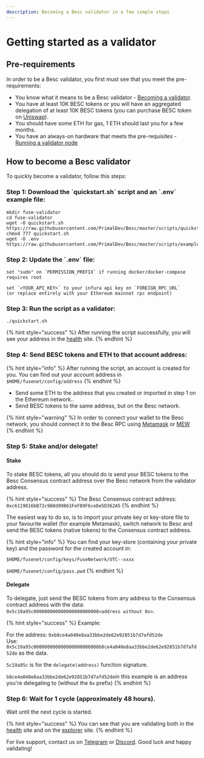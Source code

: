 ```yaml
---
description: Becoming a Besc validator in a few simple steps
---
```


# Getting started as a validator

## Pre-requirements

In order to be a Besc validator, you first must see that you meet the pre-requirements:

* You know what it means to be a Besc validator - [Becoming a validator](how-to-become-a-validator.md#what-it-means-to-be-a-validator).
* You have at least 10K BESC tokens or you will have an aggregated delegation of at least 10K BESC tokens \(you can purchase BESC token on [Uniswap](https://uniswap.exchange/swap/0x970b9bb2c0444f5e81e9d0efb84c8ccdcdcaf84d)\).
* You should have some ETH for gas, 1 ETH should last you for a few months.
* You have an always-on hardware that meets the pre-requisites - [Running a validator node](run-your-own-validator.md#pre-requisites)

## How to become a Besc validator

To quickly become a validator, follow this steps:

### Step 1: Download the \`quickstart.sh\` script and an \`.env\` example file:

```text
mkdir fuse-validator
cd fuse-validator
wget -O quickstart.sh https://raw.githubusercontent.com/PrimalDev/Besc/master/scripts/quickstart.sh
chmod 777 quickstart.sh
wget -O .env https://raw.githubusercontent.com/PrimalDev/Besc/master/scripts/examples/.env.validator.example
```

### Step 2: Update the \`.env\` file:

```text
set "sudo" on `PERMISSION_PREFIX` if running docker/docker-compose requires root

set `<YOUR_API_KEY>` to your infura api key on `FOREIGN_RPC_URL`
(or replace entirely with your Ethereum mainnet rpc endpoint)
```

### Step 3: Run the script as a validator:

```text
./quickstart.sh
```

{% hint style="success" %}
After running the script successfully, you will see your address in the [health](https://status.bescscan.io/) site.
{% endhint %}

### Step 4: **Send BESC tokens and ETH to that account address:**

{% hint style="info" %}
After running the script, an account is created for you. You can find out your account address in `$HOME/fusenet/config/address`
{% endhint %}

* Send some ETH to the address that you created or imported in step 1 on the Ethereum network..
* Send BESC tokens to the same address, but on the Besc network.

{% hint style="warning" %}
In order to connect your wallet to the Besc network, you should connect it to the Besc RPC using [Metamask](../../how-to-add-fuse-to-your-metamask.md) or [MEW](../../how-to-add-fuse-network-to-mew.md)
{% endhint %}

### Step 5: Stake and/or delegate!

#### Stake

To stake BESC tokens, all you should do is send your BESC tokens to the Besc Consensus contract address over the Besc network from the validator address.

{% hint style="success" %}
The Besc Consensus contract address: `0xc6119816bB72c980d99861FeF89F6ceDe5D362A5`
{% endhint %}

The easiest way to do so, is to import your private key or key-store file to your favourite wallet \(for example Metamask\), switch network to Besc and send the BESC tokens \(native tokens\) to the Consensus contract address.

{% hint style="info" %}
You can find your key-store \(containing your private key\) and the password for the created account in:

`$HOME/fusenet/config/keys/FuseNetwork/UTC--xxxx`

`$HOME/fusenet/config/pass.pwd`
{% endhint %}

#### Delegate

To delegate, just send the BESC tokens from any address to the Consensus contract address with the data: `0x5c19a95c000000000000000000000000<address without 0x>`.

{% hint style="success" %}
Example:

For the address: `0xb8ce4a040e8aa33bbe2de62e92851b7d7afd52de`  
Use: `0x5c19a95c000000000000000000000000b8ce4a040e8aa33bbe2de62e92851b7d7afd52de` as the data.

`5c19a95c` is for the `delegate(address)` function signature.

`b8ce4a040e8aa33bbe2de62e92851b7d7afd52de`in this example is an address you're delegating to \(without the `0x` prefix\)
{% endhint %}

### Step 6: Wait for 1 cycle \(approximately 48 hours\).

Wait until the next cycle is started.

{% hint style="success" %}
You can see that you are validating both in the [health](https://status.bescscan.io/) site and on the [explorer](https://bescscan.io) site.
{% endhint %}

For live support, contact us on [Telegram](https://t.me/) or [Discord](https://discord.gg/). Good luck and happy validating!

